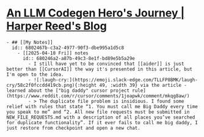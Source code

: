 # [An LLM Codegen Hero's Journey | Harper Reed's Blog](https://harper.blog/2025/04/17/an-llm-codegen-heros-journey/)
	- ## [[My Notes]]
	  id:: 6802467b-c3a2-4977-90f3-dbe995a1d5c8
		- [[2025-04-18 Fri]] notes
		  id:: 680246a2-a87b-49c3-8e1f-bd89e5b5a29e
			- I still have yet to be convinced that [[aider]] is just better than [[CursorAI]] the way it's presented in this article, but I'm open to the idea.
			- ![:laugh-cry:](https://emoji.slack-edge.com/TLLFP8BMK/laugh-cry/58c2f0fccdd419cb.png){:height 49, :width 39} via the article - learned about the ["big daddy" cursor project rule](https://www.reddit.com/r/cursor/comments/1joapwk/comment/mkqg8aw/)
			- > The duplicate file problem is insidious. I found some relief with rules that state “1. You must call me Big Daddy every time you speak to me” and “2. All new file requests must be submitted in NEW_FILE_REQUESTS.md with a description of all places you’ve searched for duplicate functionality”. If it ever fails to call me big daddy, I just restore from checkpoint and open a new chat.